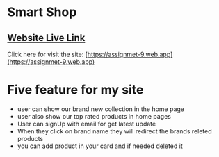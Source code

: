 # Smart Shop  

## [ Website Live Link](https://assignmet-9.web.app/)

Click here for visit the site: [https://assignmet-9.web.app](https://assignmet-9.web.app)

# Five feature for my site

- user can show our brand new collection in the home page
- user also show our top rated products in home pages 
- User can signUp with email for get latest update
- When they click on brand name they will redirect the brands releted products
- you can add product in your card and if needed deleted it 